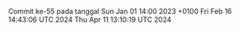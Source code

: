 Commit ke-55 pada tanggal Sun Jan 01 14:00 2023 +0100
Fri Feb 16 14:43:06 UTC 2024
Thu Apr 11 13:10:19 UTC 2024

